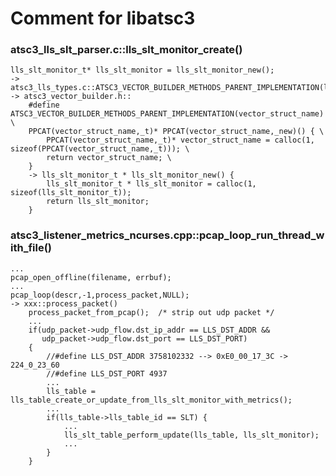 # Comment for libatsc3
### atsc3_lls_slt_parser.c::lls_slt_monitor_create()
    lls_slt_monitor_t* lls_slt_monitor = lls_slt_monitor_new();
    -> atsc3_lls_types.c::ATSC3_VECTOR_BUILDER_METHODS_PARENT_IMPLEMENTATION(lls_slt_monitor)
    -> atsc3_vector_builder.h::
        #define ATSC3_VECTOR_BUILDER_METHODS_PARENT_IMPLEMENTATION(vector_struct_name) \
        PPCAT(vector_struct_name,_t)* PPCAT(vector_struct_name,_new)() { \
            PPCAT(vector_struct_name,_t)* vector_struct_name = calloc(1, sizeof(PPCAT(vector_struct_name,_t))); \
            return vector_struct_name; \
        }
        -> lls_slt_monitor_t * lls_slt_monitor_new() {
            lls_slt_monitor_t * lls_slt_monitor = calloc(1, sizeof(lls_slt_monitor_t));
            return lls_slt_monitor;
        }
        
### atsc3_listener_metrics_ncurses.cpp::pcap_loop_run_thread_with_file()
    ...
    pcap_open_offline(filename, errbuf); 
    ...
    pcap_loop(descr,-1,process_packet,NULL);
    -> xxx::process_packet()
        process_packet_from_pcap();  /* strip out udp packet */
        ...
        if(udp_packet->udp_flow.dst_ip_addr == LLS_DST_ADDR && 
           udp_packet->udp_flow.dst_port == LLS_DST_PORT) 
        {
            //#define LLS_DST_ADDR 3758102332 --> 0xE0_00_17_3C -> 224_0_23_60
            //#define LLS_DST_PORT 4937
            ...
            lls_table = lls_table_create_or_update_from_lls_slt_monitor_with_metrics();
            ...
            if(lls_table->lls_table_id == SLT) {
                ...
                lls_slt_table_perform_update(lls_table, lls_slt_monitor);
                ...
            }
        }
